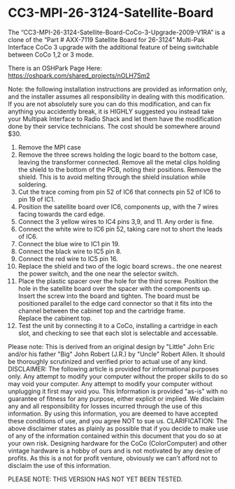 # CC3-MPI-26-3124-Satellite-Board
The “CC3-MPI-26-3124-Satellite-Board-CoCo-3-Upgrade-2009-V1RA” is a clone of the “Part # AXX-7119 Satellite Board for 26-3124” Multi-Pak Interface CoCo 3 upgrade with the additional feature of being switchable between CoCo 1,2 or 3 mode.

There is an OSHPark Page Here: https://oshpark.com/shared_projects/nOLH7Sm2

Note: the following installation instructions are provided as information
only, and the installer assumes all responsibility in dealing with this
modification.  If you are not absolutely sure you can do this 
modification, and can fix anything you accidently break, it is HIGHLY
suggested you instead take your Multipak Interface to Radio Shack and let 
them have the modification done by their service technicians.  The cost
should be somewhere around $30.

  1. Remove the MPI case
  2. Remove the three screws holding the logic board to the bottom case, 
  leaving the transformer connected.  Remove all the metal clips holding 
  the shield to the bottom of the PCB, noting their positions.  Remove 
  the shield.  This is to avoid melting through the shield insulation 
  while soldering.
  3. Cut the trace coming from pin 52 of IC6 that connects pin 52 of IC6 
  to pin 19 of IC1.
  4. Position the satellite board over IC6, components up, with the 7 
  wires facing towards the card edge.
  5. Connect the 3 yellow wires to IC4 pins 3,9, and 11.  Any order is 
  fine.
  6. Connect the white wire to IC6 pin 52, taking care not to short the 
  leads of IC6.
  7. Connect the blue wire to IC1 pin 19.
  8. Connect the black wire to IC5 pin 8.
  9. Connect the red wire to IC5 pin 16.
  10. Replace the shield and two of the logic board screws.. the one 
  nearest the power switch, and the one near the selector switch.
  11. Place the plastic spacer over the hole for the third screw. 
  Position the hole in the satellite board over the spacer with the 
  components up.  Insert the screw into the board and tighten.  The board 
  must be positioned parallel to the edge card connector so that it fits 
  into the channel between the cabinet top and the cartridge frame.  
  Replace the cabinent top.
  12. Test the unit by connecting it to a CoCo, installing a cartridge in 
  each slot, and checking to see that each slot is selectable and 
  accessable.

Please note: This is derived from an original design by "Little" John Eric and/or his father "Big" John Robert (J.R.) by "Uncle" Robert Allen. It should be thoroughly scrutinized and verified prior to actual use of any kind. DISCLAIMER: The following article is provided for informational purposes only. Any attempt to modify your computer without the proper skills to do so may void your computer. Any attempt to modify your computer without unplugging it first may void you. This Information is provided "as-is" with no guarantee of fitness for any purpose, either explicit or implied. We disclaim any and all responsibility for losses incurred through the use of this information. By using this information, you are deemed to have accepted these conditions of use, and you agree NOT to sue us. CLARIFICATION: The above disclaimer states as plainly as possible that if you decide to make use of any of the information contained within this document that you do so at your own risk. Designing hardware for the CoCo (ColorComputer) and other vintage hardware is a hobby of ours and is not motivated by any desire of profits. As this is a not for profit venture, obviously we can't afford not to disclaim the use of this information.

 PLEASE NOTE: THIS VERSION HAS NOT YET BEEN TESTED. 
